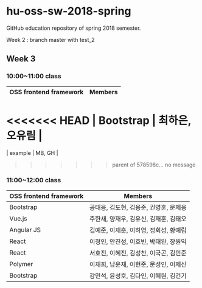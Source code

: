 # hu-oss-sw-2018-spring
GitHub education repository of spring 2018 semester.


Week 2 : branch master with test_2

## Week 3

### 10:00~11:00 class
| OSS frontend framework | Members |
|------------------------|---------|
<<<<<<< HEAD
| Bootstrap               | 최하은, 오유림 |
=======
| example                | MB, GH  |
>>>>>>> parent of 578598c... no message

### 11:00~12:00 class

| OSS frontend framework | Members |
|------------------------|---------|
| Bootstrap             | 공태웅, 김도현, 김용준, 권영훈, 문제웅|
| Vue.js              | 주한새, 양재우, 김유신, 김재훈, 김태오|
| Angular JS             | 김예준, 이재훈, 이하영, 정회성, 황예림 |
| React | 이정인, 안진성, 이효빈, 박태완, 장원익 |
| React                  | 서호진, 이혜진, 김성찬, 이국곤, 김민준|
| Polymer                | 이재희, 남윤재, 이현준, 문성인, 이제신 |
| Bootstrap | 강민석, 윤성호, 김다인, 이혜원, 김건기 |
